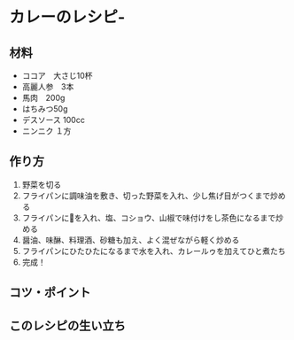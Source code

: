 # カレーのレシピ-
## 材料
- ココア　大さじ10杯
- 高麗人参　3本
- 馬肉　200g
- はちみつ50g
- デスソース 100cc
- ニンニク １方　　
## 作り方
1. 野菜を切る
2. フライパンに調味油を敷き、切った野菜を入れ、少し焦げ目がつくまで炒める
3. フライパンに🐖を入れ、塩、コショウ、山椒で味付けをし茶色になるまで炒める
4. 醤油、味醂、料理酒、砂糖も加え、よく混ぜながら軽く炒める
5. フライパンにひたひたになるまで水を入れ、カレールゥを加えてひと煮たち
6. 完成！

## コツ・ポイント

## このレシピの生い立ち
